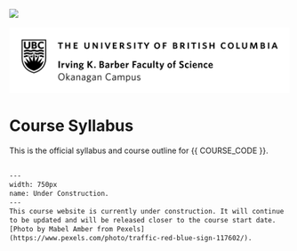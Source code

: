 ![](../images/header.png)

![](../images/UBCO_CMPS_header.jpg)

# Course Syllabus

This is the official syllabus and course outline for {{ COURSE_CODE }}.

```{warning} Please note that this syllabus is currently under active development, there may be typos or missing sections; treat this as a draft until the course starts!
```

```{figure} ../images/construction.jpeg
---
width: 750px
name: Under Construction.
---
This course website is currently under construction. It will continue to be updated and will be released closer to the course start date. [Photo by Mabel Amber from Pexels](https://www.pexels.com/photo/traffic-red-blue-sign-117602/). 
```

```{include} syllabus_bits/syllabus_01_highlights.md
```

```{include} syllabus_bits/syllabus_02_changelog.md
```

```{include} syllabus_bits/syllabus_03_details.md
```

```{include} syllabus_bits/syllabus_04_tools.md
```

```{include} syllabus_bits/syllabus_05_taught.md
```

```{include} syllabus_bits/syllabus_06_doing_well.md
```

```{include} syllabus_bits/syllabus_07_integrity.md
```

```{include} syllabus_bits/syllabus_08_accommodations.md
```

```{include} syllabus_bits/syllabus_09_policies.md
```

```{include} syllabus_bits/syllabus_10_references.md
```